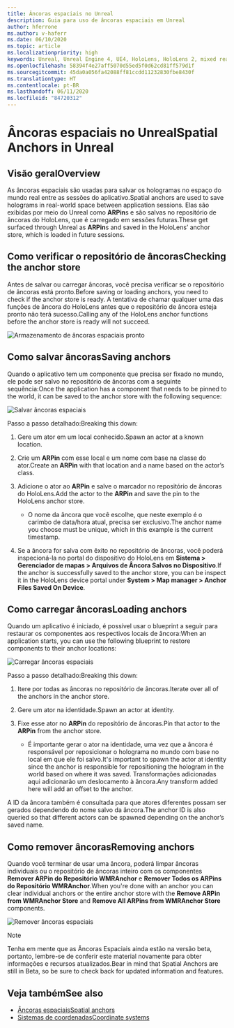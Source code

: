 ```yaml
---
title: Âncoras espaciais no Unreal
description: Guia para uso de âncoras espaciais em Unreal
author: hferrone
ms.author: v-haferr
ms.date: 06/10/2020
ms.topic: article
ms.localizationpriority: high
keywords: Unreal, Unreal Engine 4, UE4, HoloLens, HoloLens 2, mixed reality, development, features, documentation, guides, holograms, spatial anchors
ms.openlocfilehash: 58394f4e27aff5070d55ed5f0d62cd81ff579d1f
ms.sourcegitcommit: 45da0a056fa42088ff81ccdd11232830fbe8430f
ms.translationtype: HT
ms.contentlocale: pt-BR
ms.lasthandoff: 06/11/2020
ms.locfileid: "84720312"
---
```

# <a name="spatial-anchors-in-unreal"></a><span data-ttu-id="ada44-104">Âncoras espaciais no Unreal</span><span class="sxs-lookup"><span data-stu-id="ada44-104">Spatial Anchors in Unreal</span></span>

## <a name="overview"></a><span data-ttu-id="ada44-105">Visão geral</span><span class="sxs-lookup"><span data-stu-id="ada44-105">Overview</span></span>

<span data-ttu-id="ada44-106">As âncoras espaciais são usadas para salvar os hologramas no espaço do mundo real entre as sessões do aplicativo.</span><span class="sxs-lookup"><span data-stu-id="ada44-106">Spatial anchors are used to save holograms in real-world space between application sessions.</span></span>  <span data-ttu-id="ada44-107">Elas são exibidas por meio do Unreal como **ARPin**s e são salvas no repositório de âncoras do HoloLens, que é carregado em sessões futuras.</span><span class="sxs-lookup"><span data-stu-id="ada44-107">These get surfaced through Unreal as **ARPin**s and saved in the HoloLens’ anchor store, which is loaded in future sessions.</span></span> 

## <a name="checking-the-anchor-store"></a><span data-ttu-id="ada44-108">Como verificar o repositório de âncoras</span><span class="sxs-lookup"><span data-stu-id="ada44-108">Checking the anchor store</span></span>

<span data-ttu-id="ada44-109">Antes de salvar ou carregar âncoras, você precisa verificar se o repositório de âncoras está pronto.</span><span class="sxs-lookup"><span data-stu-id="ada44-109">Before saving or loading anchors, you need to check if the anchor store is ready.</span></span>  <span data-ttu-id="ada44-110">A tentativa de chamar qualquer uma das funções de âncora do HoloLens antes que o repositório de âncora esteja pronto não terá sucesso.</span><span class="sxs-lookup"><span data-stu-id="ada44-110">Calling any of the HoloLens anchor functions before the anchor store is ready will not succeed.</span></span>  

![Armazenamento de âncoras espaciais pronto](images/unreal-spatialanchors-store-ready.PNG)

## <a name="saving-anchors"></a><span data-ttu-id="ada44-112">Como salvar âncoras</span><span class="sxs-lookup"><span data-stu-id="ada44-112">Saving anchors</span></span>

<span data-ttu-id="ada44-113">Quando o aplicativo tem um componente que precisa ser fixado no mundo, ele pode ser salvo no repositório de âncoras com a seguinte sequência:</span><span class="sxs-lookup"><span data-stu-id="ada44-113">Once the application has a component that needs to be pinned to the world, it can be saved to the anchor store with the following sequence:</span></span> 

![Salvar âncoras espaciais](images/unreal-spatialanchors-save.PNG)

<span data-ttu-id="ada44-115">Passo a passo detalhado:</span><span class="sxs-lookup"><span data-stu-id="ada44-115">Breaking this down:</span></span>
1. <span data-ttu-id="ada44-116">Gere um ator em um local conhecido.</span><span class="sxs-lookup"><span data-stu-id="ada44-116">Spawn an actor at a known location.</span></span>
2. <span data-ttu-id="ada44-117">Crie um **ARPin** com esse local e um nome com base na classe do ator.</span><span class="sxs-lookup"><span data-stu-id="ada44-117">Create an **ARPin** with that location and a name based on the actor’s class.</span></span> 
3. <span data-ttu-id="ada44-118">Adicione o ator ao **ARPin** e salve o marcador no repositório de âncoras do HoloLens.</span><span class="sxs-lookup"><span data-stu-id="ada44-118">Add the actor to the **ARPin** and save the pin to the HoloLens anchor store.</span></span>  
    * <span data-ttu-id="ada44-119">O nome da âncora que você escolhe, que neste exemplo é o carimbo de data/hora atual, precisa ser exclusivo.</span><span class="sxs-lookup"><span data-stu-id="ada44-119">The anchor name you choose must be unique, which in this example is the current timestamp.</span></span> 

4. <span data-ttu-id="ada44-120">Se a âncora for salva com êxito no repositório de âncoras, você poderá inspecioná-la no portal do dispositivo do HoloLens em **Sistema > Gerenciador de mapas > Arquivos de Âncora Salvos no Dispositivo**.</span><span class="sxs-lookup"><span data-stu-id="ada44-120">If the anchor is successfully saved to the anchor store, you can be inspect it in the HoloLens device portal under **System > Map manager > Anchor Files Saved On Device**.</span></span> 

## <a name="loading-anchors"></a><span data-ttu-id="ada44-121">Como carregar âncoras</span><span class="sxs-lookup"><span data-stu-id="ada44-121">Loading anchors</span></span>

<span data-ttu-id="ada44-122">Quando um aplicativo é iniciado, é possível usar o blueprint a seguir para restaurar os componentes aos respectivos locais de âncora:</span><span class="sxs-lookup"><span data-stu-id="ada44-122">When an application starts, you can use the following blueprint to restore components to their anchor locations:</span></span>

![Carregar âncoras espaciais](images/unreal-spatialanchors-load.PNG)

<span data-ttu-id="ada44-124">Passo a passo detalhado:</span><span class="sxs-lookup"><span data-stu-id="ada44-124">Breaking this down:</span></span>
1. <span data-ttu-id="ada44-125">Itere por todas as âncoras no repositório de âncoras.</span><span class="sxs-lookup"><span data-stu-id="ada44-125">Iterate over all of the anchors in the anchor store.</span></span> 
2. <span data-ttu-id="ada44-126">Gere um ator na identidade.</span><span class="sxs-lookup"><span data-stu-id="ada44-126">Spawn an actor at identity.</span></span>
3. <span data-ttu-id="ada44-127">Fixe esse ator no **ARPin** do repositório de âncoras.</span><span class="sxs-lookup"><span data-stu-id="ada44-127">Pin that actor to the **ARPin** from the anchor store.</span></span>  

    * <span data-ttu-id="ada44-128">É importante gerar o ator na identidade, uma vez que a âncora é responsável por reposicionar o holograma no mundo com base no local em que ele foi salvo.</span><span class="sxs-lookup"><span data-stu-id="ada44-128">It's important to spawn the actor at identity since the anchor is responsible for repositioning the hologram in the world based on where it was saved.</span></span> <span data-ttu-id="ada44-129">Transformações adicionadas aqui adicionarão um deslocamento à âncora.</span><span class="sxs-lookup"><span data-stu-id="ada44-129">Any transform added here will add an offset to the anchor.</span></span> 

<span data-ttu-id="ada44-130">A ID da âncora também é consultada para que atores diferentes possam ser gerados dependendo do nome salvo da âncora.</span><span class="sxs-lookup"><span data-stu-id="ada44-130">The anchor ID is also queried so that different actors can be spawned depending on the anchor’s saved name.</span></span> 

## <a name="removing-anchors"></a><span data-ttu-id="ada44-131">Como remover âncoras</span><span class="sxs-lookup"><span data-stu-id="ada44-131">Removing anchors</span></span> 

<span data-ttu-id="ada44-132">Quando você terminar de usar uma âncora, poderá limpar âncoras individuais ou o repositório de âncoras inteiro com os componentes **Remover ARPin do Repositório WMRAnchor** e **Remover Todos os ARPins do Repositório WMRAnchor**.</span><span class="sxs-lookup"><span data-stu-id="ada44-132">When you're done with an anchor you can clear individual anchors or the entire anchor store with the **Remove ARPin from WMRAnchor Store** and **Remove All ARPins from WMRAnchor Store** components.</span></span>

![Remover âncoras espaciais](images/unreal-spatialanchors-remove.PNG)

> [!NOTE]
> <span data-ttu-id="ada44-134">Tenha em mente que as Âncoras Espaciais ainda estão na versão beta, portanto, lembre-se de conferir este material novamente para obter informações e recursos atualizados.</span><span class="sxs-lookup"><span data-stu-id="ada44-134">Bear in mind that Spatial Anchors are still in Beta, so be sure to check back for updated information and features.</span></span>

## <a name="see-also"></a><span data-ttu-id="ada44-135">Veja também</span><span class="sxs-lookup"><span data-stu-id="ada44-135">See also</span></span>
* [<span data-ttu-id="ada44-136">Âncoras espaciais</span><span class="sxs-lookup"><span data-stu-id="ada44-136">Spatial anchors</span></span>](spatial-anchors.md)
* [<span data-ttu-id="ada44-137">Sistemas de coordenadas</span><span class="sxs-lookup"><span data-stu-id="ada44-137">Coordinate systems</span></span>](coordinate-systems.md)
